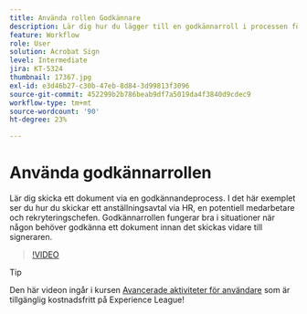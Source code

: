 ```yaml
---
title: Använda rollen Godkännare
description: Lär dig hur du lägger till en godkännarroll i processen för avtalsgodkännande
feature: Workflow
role: User
solution: Acrobat Sign
level: Intermediate
jira: KT-5324
thumbnail: 17367.jpg
exl-id: e3d46b27-c30b-47eb-8d84-3d99813f3096
source-git-commit: 452299b2b786beab9df7a5019da4f3840d9cdec9
workflow-type: tm+mt
source-wordcount: '90'
ht-degree: 23%

---
```


# Använda godkännarrollen

Lär dig skicka ett dokument via en godkännandeprocess. I det här exemplet ser du hur du skickar ett anställningsavtal via HR, en potentiell medarbetare och rekryteringschefen. Godkännarrollen fungerar bra i situationer när någon behöver godkänna ett dokument innan det skickas vidare till signeraren.

>[!VIDEO](https://video.tv.adobe.com/v/343854?quality=12&learn=on&hidetitle=true)

>[!TIP]
>
>Den här videon ingår i kursen [Avancerade aktiviteter för användare](https://experienceleague.adobe.com/?recommended=Sign-U-1-2020.3) som är tillgänglig kostnadsfritt på Experience League!


